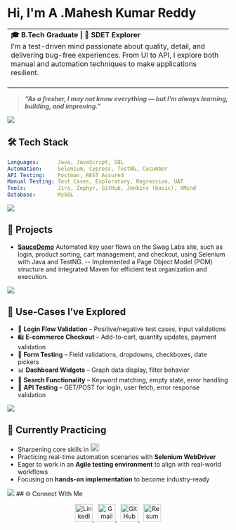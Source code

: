 # Hi, I'm A .Mahesh Kumar Reddy

<table>
  <tr>
    <td>
      <strong>🎓 B.Tech Graduate | 🧪 SDET Explorer</strong><br/>
      I’m a test-driven mind passionate about quality, detail, and delivering bug-free experiences. From UI to API, I explore both manual and automation techniques to make applications resilient.<br/><br/>
  
  </tr>
</table>


>  ***“As a fresher, I may not know everything — but I’m always learning, building, and improving.”***

<img src="https://user-images.githubusercontent.com/74038190/212284100-561aa473-3905-4a80-b561-0d28506553ee.gif">

## 🛠️ Tech Stack  
```yaml
Languages:      Java, JavaScript, SQL
Automation:     Selenium, Cypress, TestNG, Cucumber
API Testing:    Postman, REST Assured
Manual Testing: Test Cases, Exploratory, Regression, UAT
Tools:          Jira, Zephyr, GitHub, Jenkins (basic), XMind
Database:       MySQL

```

<img src="https://user-images.githubusercontent.com/74038190/212284100-561aa473-3905-4a80-b561-0d28506553ee.gif">


## 📁 Projects

-  [**SauceDemo**](https://github.com/Avulamahesh0511/SauceDemo-Automation-pom/tree/main)
  Automated key user flows on the Swag Labs site, such as login, product sorting, cart management, and checkout, using Selenium with Java and TestNG.
   -- Implemented a Page Object Model (POM) structure and integrated Maven for efficient test organization and execution.

<img src="https://user-images.githubusercontent.com/74038190/212284100-561aa473-3905-4a80-b561-0d28506553ee.gif">


## 🎯 Use-Cases I’ve Explored

- 🔐 **Login Flow Validation** – Positive/negative test cases, input validations  
- 🛍️ **E-commerce Checkout** – Add-to-cart, quantity updates, payment validation  
- 🧾 **Form Testing** – Field validations, dropdowns, checkboxes, date pickers  
- 📊 **Dashboard Widgets** – Graph data display, filter behavior  
- 💬 **Search Functionality** – Keyword matching, empty state, error handling  
- 📧 **API Testing** – GET/POST for login, user fetch, error response validation

<img src="https://user-images.githubusercontent.com/74038190/212284100-561aa473-3905-4a80-b561-0d28506553ee.gif">

## 🧪 Currently Practicing

- Sharpening core skills in  <img src="https://img.shields.io/badge/Java-007396?style=flat-square&logo=java&logoColor=white" height="20"/>
- Practicing real-time automation scenarios with **Selenium WebDriver**
- Eager to work in an **Agile testing environment** to align with real-world workflows
- Focusing on **hands-on implementation** to become industry-ready


<img src="https://user-images.githubusercontent.com/74038190/212284100-561aa473-3905-4a80-b561-0d28506553ee.gif">
## 🌐 Connect With Me

 <p align="center">
  <a href="https://www.linkedin.com/in/maheshreddy0511" target="_blank">
    <img src="https://cdn.jsdelivr.net/gh/devicons/devicon/icons/linkedin/linkedin-original.svg" width="40" height="40" alt="LinkedIn"/>
  </a>
  &nbsp;
  <a href="mailto:maheshreddyavula0511@gmail.com">
    <img src="https://cdn.jsdelivr.net/gh/devicons/devicon/icons/google/google-original.svg" width="40" height="40" alt="Gmail"/>
  </a>
  &nbsp;
  <a href="https://github.com/Avulamahesh0511" target="_blank">
    <img src="https://cdn.jsdelivr.net/gh/devicons/devicon/icons/github/github-original.svg" width="40" height="40" alt="GitHub"/>
  </a>
  &nbsp;
  <a href="https://drive.google.com/file/d/1JcLvzIsFa_j4tKzJV0lC4Q0WMa43kdI-/view?usp=sharing" target="_blank">
    <img src="https://img.icons8.com/plasticine/100/resume.png" width="40" height="40" alt="Resume"/>
  </a>
</p>
